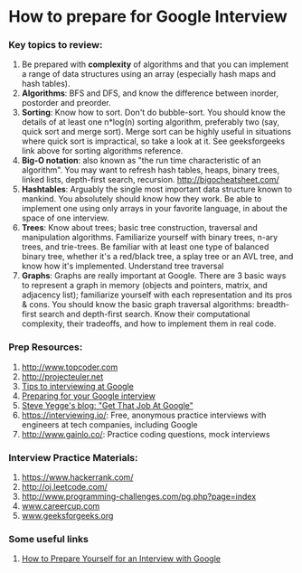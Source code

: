 # How to prepare for Google Interview

### Key topics to review: 
1. Be prepared with **complexity** of algorithms and that you can implement a range of data structures using an array (especially hash maps and hash tables). 
2. **Algorithms**: BFS and DFS, and know the difference between inorder, postorder and preorder.
3. **Sorting**: Know how to sort. Don't do bubble-sort. You should know the details of at least one n*log(n) sorting algorithm, preferably two (say, quick sort and merge sort). Merge sort can be highly useful in situations where quick sort is impractical, so take a look at it. See geeksforgeeks link above for sorting algorithms reference.
4. **Big-O notation**: also known as "the run time characteristic of an algorithm". You may want to refresh hash tables, heaps, binary trees, linked lists, depth-first search, recursion. http://bigocheatsheet.com/
5. **Hashtables**: Arguably the single most important data structure known to mankind. You absolutely should know how they work. Be able to implement one using only arrays in your favorite language, in about the space of one interview. 
6. **Trees**: Know about trees; basic tree construction, traversal and manipulation algorithms. Familiarize yourself with binary trees, n-ary trees, and trie-trees. Be familiar with at least one type of balanced binary tree, whether it's a red/black tree, a splay tree or an AVL tree, and know how it's implemented. Understand tree traversal 
7. **Graphs**: Graphs are really important at Google. There are 3 basic ways to represent a graph in memory (objects and pointers, matrix, and adjacency list); familiarize yourself with each representation and its pros & cons. You should know the basic graph traversal algorithms: breadth-first search and depth-first search. Know their computational complexity, their tradeoffs, and how to implement them in real code.

### Prep Resources:
1. http://www.topcoder.com
2. http://projecteuler.net
3. [Tips to interviewing at Google](http://www.youtube.com/watch?v=w887NIa_V9w)
4. [Preparing for your Google interview](http://www.google.com/about/careers/lifeatgoogle/hiringprocess/)
5. [Steve Yegge's blog: "Get That Job At Google"](http://steve-yegge.blogspot.com/2008/03/get-that-job-at-google.html)
6. https://interviewing.io/: Free, anonymous practice interviews with engineers at tech companies, including Google
7. http://www.gainlo.co/: Practice coding questions, mock interviews

### Interview Practice Materials:
1. https://www.hackerrank.com/
2. http://oj.leetcode.com/
3. http://www.programming-challenges.com/pg.php?page=index
4. www.careercup.com
5. www.geeksforgeeks.org

### Some useful links
1. [How to Prepare Yourself for an Interview with Google](https://www.mtu.edu/career/students/networking/interviews/prepare.pdf)
